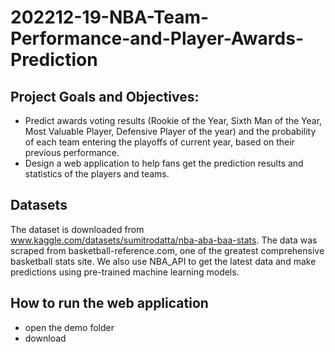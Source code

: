 # 202212-19-NBA-Team-Performance-and-Player-Awards-Prediction

## Project Goals and Objectives:
- Predict awards voting results (Rookie of the Year, Sixth Man of the Year, Most Valuable Player, Defensive Player of the year) and the probability of each team entering the playoffs of current year, based on their previous performance.
- Design a web application to help fans get the prediction results and statistics of the players and teams.

## Datasets
The dataset is downloaded from www.kaggle.com/datasets/sumitrodatta/nba-aba-baa-stats. The data was scraped from basketball-reference.com, one of the greatest comprehensive basketball stats site. We also use NBA_API to get the latest data and make predictions using pre-trained machine learning models.

## How to run the web application
- open the demo folder
- download 
